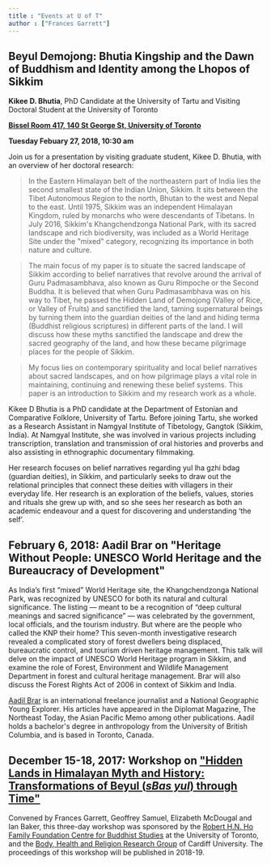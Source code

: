 ```yaml
---
title : "Events at U of T"
author : ["Frances Garrett"]
---
```



## Beyul Demojong: Bhutia Kingship and the Dawn of Buddhism and Identity among the Lhopos of Sikkim

**Kikee D. Bhutia**, PhD Candidate at the University of Tartu and Visiting Doctoral Student at the University of Toronto

**[Bissel Room 417, 140 St George St, University of Toronto](https://www.google.ca/maps/place/Claude+T.+Bissell+Building/@43.6649961,-79.3990758,15z/data=!4m5!3m4!1s0x0:0x2b046902f54951b!8m2!3d43.6649961!4d-79.3990758)**

**Tuesday Febuary 27, 2018, 10:30 am**

Join us for a presentation by visiting graduate student, Kikee D. Bhutia, with an overview of her doctoral research:

> In the Eastern Himalayan belt of the northeastern part of India lies the second smallest state of the Indian Union, Sikkim. It sits between the Tibet Autonomous Region to the north, Bhutan to the west and Nepal to the east. Until 1975, Sikkim was an independent Himalayan Kingdom, ruled by monarchs who were descendants of Tibetans. In July 2016, Sikkim's Khangchendzonga National Park, with its sacred landscape and rich biodiversity, was included as a World Heritage Site under the "mixed" category, recognizing its importance in both nature and culture.

>The main focus of my paper is to situate the sacred landscape of Sikkim according to belief narratives that revolve around the arrival of Guru Padmasambhava, also known as Guru Rimpoche or the Second Buddha.  It is believed that when Guru Padmasambhava was on his way to Tibet, he passed the Hidden Land of Demojong (Valley of Rice, or Valley of Fruits) and sanctified the land, taming supernatural beings by turning them into the guardian deities of the land and hiding terma (Buddhist religious scriptures) in different parts of the land. I will discuss how these myths sanctified the landscape and drew the sacred geography of the land, and how these became pilgrimage places for the people of Sikkim.

>My focus lies on contemporary spirituality and local belief narratives about sacred landscapes, and on how pilgrimage plays a vital role in maintaining, continuing and renewing these belief systems. This paper is an introduction to Sikkim and my research work as a whole. 

Kikee D Bhutia is a PhD candidate at the Department of Estonian and Comparative Folklore, University of Tartu. Before joining Tartu, she worked as a Research Assistant in Namgyal Institute of Tibetology, Gangtok (Sikkim, India). At Namgyal Institute, she was involved in various projects including transcription, translation and transmission of oral histories and proverbs and also assisting in ethnographic documentary filmmaking.
 
Her research focuses on belief narratives regarding yul lha gzhi bdag (guardian deities), in Sikkim, and particularly seeks to draw out the relational principles that connect these deities with villagers in their everyday life. Her research is an exploration of the beliefs, values, stories and rituals she grew up with, and so she sees her research as both an academic endeavour and a quest for discovering and understanding ‘the self’.

## February 6, 2018: Aadil Brar on "Heritage Without People: UNESCO World Heritage and the Bureaucracy of Development"

As India’s first “mixed” World Heritage site, the Khangchendzonga National Park, was recognized by UNESCO for both its natural and cultural significance. The listing — meant to be a recognition of “deep cultural meanings and sacred significance” — was celebrated by the government, local officials, and the tourism industry. But where are the people who called the KNP their home? This seven-month investigative research revealed a complicated story of forest dwellers being displaced, bureaucratic control, and tourism driven heritage management. This talk will delve on the impact of UNESCO World Heritage program in Sikkim, and examine the role of Forest, Environment and Wildlife Management Department in forest and cultural heritage management. Brar will also discuss the Forest Rights Act of 2006 in context of Sikkim and India. 

[Aadil Brar](http://www.aadilbrar.com/) is an international freelance journalist and a National Geographic Young Explorer. His articles have appeared in the Diplomat Magazine, The Northeast Today, the Asian Pacific Memo among other publications. Aadil holds a bachelor's degree in anthropology from the University of British Columbia, and is based in Toronto, Canada.


## December 15-18, 2017: Workshop on ["Hidden Lands in Himalayan Myth and History: Transformations of Beyul (_sBas yul_) through Time"](http://buddhiststudies.utoronto.ca/events/hiddenlands/)

Convened by Frances Garrett, Geoffrey Samuel, Elizabeth McDougal and Ian Baker, this three-day workshop was sponsored by the [Robert H.N. Ho Family Foundation Centre for Buddhist Studies](http://buddhiststudies.utoronto.ca/) at the University of Toronto, and the [Body, Health and Religion Research Group](http://www.bodyhealthreligion.org.uk/BAHAR/) of Cardiff University. The proceedings of this workshop will be published in 2018-19.
